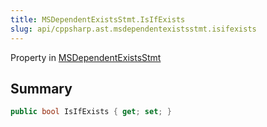 ```yaml
---
title: MSDependentExistsStmt.IsIfExists
slug: api/cppsharp.ast.msdependentexistsstmt.isifexists
---
```

Property in [MSDependentExistsStmt](/api/cppsharp/ast/msdependentexistsstmt)

## Summary



```csharp
public bool IsIfExists { get; set; }
```

